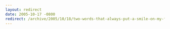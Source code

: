 ```yaml
---
layout: redirect
date: 2005-10-17 -0800
redirect: /archive/2005/10/18/two-words-that-always-put-a-smile-on-my-face.aspx/
---
```

